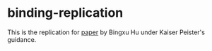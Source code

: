 # binding-replication

This is the replication for [paper](https://cseweb.ucsd.edu/~dstefan/pubs/brown:2017:finding.pdf) by Bingxu Hu under Kaiser Peister's guidance.